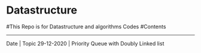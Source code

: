 # Datastructure
#This Repo is for Datastructure and algorithms Codes
#Contents
__________________________________________________________
Date              | Topic
29-12-2020        | Priority Queue with Doubly Linked list
